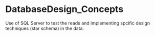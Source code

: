 # DatabaseDesign_Concepts

Use of SQL Server to test the reads and implementing spcific design techniques (star schema) in the data.

